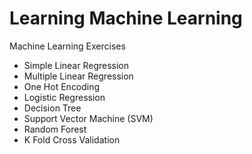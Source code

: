 # Learning Machine Learning
Machine Learning Exercises<br />
- Simple Linear Regression<br />
- Multiple Linear Regression<br />
- One Hot Encoding<br />
- Logistic Regression<br />
- Decision Tree<br />
- Support Vector Machine (SVM)<br />
- Random Forest<br />
- K Fold Cross Validation
